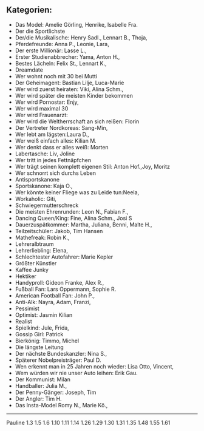 ## Kategorien:
- Das Model: Amelie Görling, Henrike, Isabelle Fra. 
- Der die Sportlichste
- Der/die Musikalische: Henry Sadl., Lennart B., Thoja,
- Pferdefreunde: Anna P., Leonie, Lara,  
- Der erste Millionär: Lasse L., 
- Erster Studienabbrecher: Yama, Anton H.,
- Bestes Lächeln: Felix St., Lennart K.,
- Dreamdate
- Wer wohnt noch mit 30 bei Mutti
- Der Geheimagent: Bastian Lilje, Luca-Marie
- Wer wird zuerst heiraten: Viki, Alina Schm.,
- Wer wird später die meisten Kinder bekommen
- Wer wird Pornostar: Enjy, 
- Wer wird maximal 30
- Wer wird Frauenarzt: 
- Wer wird die Weltherrschaft an sich reißen: Florin
- Der Vertreter Nordkoreas: Sang-Min,
- Wer lebt am lägsten:Laura D.,
- Wer weiß einfach alles: Kilian M.
- Wer denkt dass er alles weiß: Morten
- Labertasche: Liv, Joline
- Wer tritt in jedes Fettnäpfchen
- Wer trägt seinen komplett eigenen Stil: Anton Hof.,Joy, Moritz 
- Wer schnorrt sich durchs Leben
- Antisportskanone
- Sportskanone: Kaja O.,
- Wer könnte keiner Fliege was zu Leide tun:Neela, 
- Workaholic: Giti, 
- Schwiegermutterschreck
- Die meisten Ehrenrunden: Leon N., Fabian F.,
- Dancing Queen/King: Fine, Alina Schm., Josi S
- Dauerzuspätkommer: Martha, Juliana, Benni, Malte H., 
- Teilzeitschüler: Jakob, Tim Hansen
- Mathefreak: Robin K., 
- Lehreralbtraum
- Lehrerliebling: Elena, 
- Schlechtester Autofahrer: Marie Kepler
- Größter Künstler
- Kaffee Junky
- Hektiker
- Handyproll: Gideon Franke, Alex R., 
- Fußball Fan: Lars Oppermann, Sophie R.
- American Football Fan: John P., 
- Anti-Alk: Nayra, Adam, Franzi, 
- Pessimist
- Optimist: Jasmin Kilian
- Realist
- Spielkind: Jule, Frida, 
- Gossip Girl: Patrick
- Bierkönig: Timmo, Michel
- Die längste Leitung
- Der nächste Bundeskanzler: Nina S.,
- Späterer Nobelpreisträger: Paul D. 
- Wen erkennt man in 25 Jahren noch wieder: Lisa Otto, Vincent,
- Wem würden wir nie unser Auto leihen: Erik Gau.
- Der Kommunist: Milan
- Handballer: Julia M., 
- Der Penny-Gänger: Joseph, Tim 
- Der Angler: Tim H.
- Das Insta-Model Romy N., Marie Kö., 
-------
Pauline 1.3
1.5
1.6
1.10
1.11
1.14
1.26
1.29
1.30
1.31
1.35
1.48
1.55
1.61







